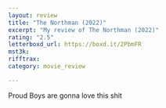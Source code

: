 ```yaml
---
layout: review
title: "The Northman (2022)"
excerpt: "My review of The Northman (2022)"
rating: "2.5"
letterboxd_url: https://boxd.it/2PbmFR
mst3k: 
rifftrax: 
category: movie_review

---
```


Proud Boys are gonna love this shit